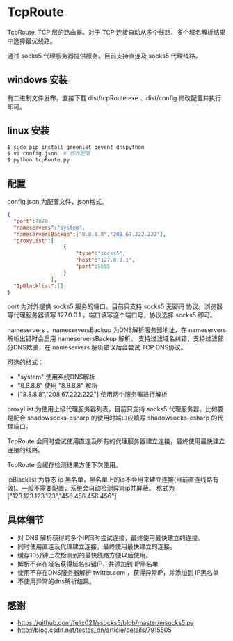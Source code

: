# TcpRoute

TcpRoute, TCP 层的路由器。对于 TCP 连接自动从多个线路、多个域名解析结果中选择最优线路。

通过 socks5 代理服务器提供服务。目前支持直连及 socks5 代理线路。

## windows 安装

有二进制文件发布，直接下载 dist/tcpRoute.exe 、dist/config 修改配置并执行即可。

## linux 安装

```bash
$ sudo pip install greenlet gevent dnspython
$ vi config.json  # 修改配置
$ python tcpRoute.py
```

## 配置

config.json 为配置文件，json格式。

```json
{
  "port":7070,
  "nameservers":"system",
  "nameserversBackup":["8.8.8.8","208.67.222.222"],
  "proxyList":[
                  {
                      "type":"socks5",
                      "host":"127.0.0.1",
                      "port":5555
                  }
              ],
  "IpBlacklist":[]
}
```

port 为对外提供 socks5 服务的端口。目前只支持 socks5 无密码 协议。浏览器等代理服务器填写 127.0.0.1 ，端口填写这个端口号，协议选择 socks5 即可。

nameservers 、nameserversBackup 为DNS解析服务器地址，在 nameservers 解析出错时会启用 nameserversBackup 解析。
支持过滤域名纠错，支持过滤部分DNS欺骗，在 nameservers 解析错误后会尝试 TCP DNS协议。

可选的格式：
* "system"   使用系统DNS解析
* "8.8.8.8"  使用 "8.8.8.8" 解析
* ["8.8.8.8","208.67.222.222"]   使用两个服务器进行解析

proxyList 为使用上级代理服务器列表，目前只支持 socks5 代理服务器。比如要是配合 shadowsocks-csharp 的使用时端口应填写 shadowsocks-csharp 的代理端口。

TcpRoute 会同时尝试使用直连及所有的代理服务器建立连接，最终使用最快建立连接的线路。

TcpRoute 会缓存检测结果方便下次使用。

IpBlacklist 为静态 ip 黑名单，黑名单上的ip不会用来建立连接(目前直连线路有效)。一般不需要配置，系统会自动检测异常ip并屏蔽。
格式为["123.123.123.123","456.456.456.456"]



## 具体细节
* 对 DNS 解析获得的多个IP同时尝试连接，最终使用最快建立的连接。
* 同时使用直连及代理建立连接，最终使用最快建立的连接。
* 缓存10分钟上次检测到的最快线路方便以后使用。
* 解析不存在域名获得域名纠错IP，并添加到 IP黑名单
* 使用不存在DNS服务器解析 twitter.com ，获得异常IP，并添加到 IP黑名单
* 不使用异常的dns解析结果。

## 感谢

* https://github.com/felix021/ssocks5/blob/master/msocks5.py
* http://blog.csdn.net/testcs_dn/article/details/7915505